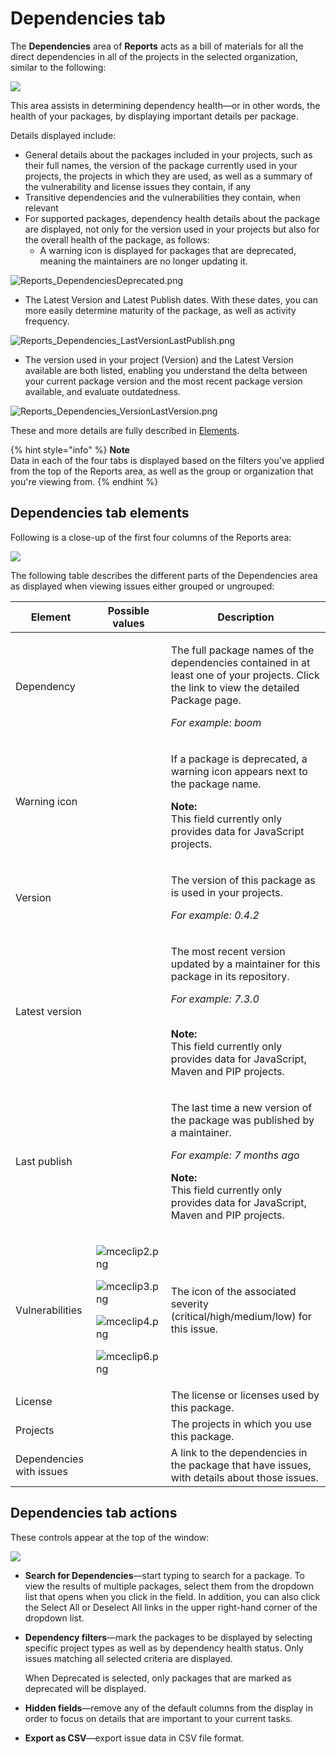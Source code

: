 # Dependencies tab

The **Dependencies** area of **Reports** acts as a bill of materials for all the direct dependencies in all of the projects in the selected organization, similar to the following:

![](../../.gitbook/assets/dependencies-tab.png)

This area assists in determining dependency health—or in other words, the health of your packages, by displaying important details per package.

Details displayed include:

* General details about the packages included in your projects, such as their full names, the version of the package currently used in your projects, the projects in which they are used, as well as a summary of the vulnerability and license issues they contain, if any
* Transitive dependencies and the vulnerabilities they contain, when relevant
* For supported packages, dependency health details about the package are displayed, not only for the version used in your projects but also for the overall health of the package, as follows:
  * A warning icon is displayed for packages that are deprecated, meaning the maintainers are no longer updating it.

![Reports\_DependenciesDeprecated.png](../../.gitbook/assets/uuid-11be17d2-361f-7354-3c87-535f46cd2324-en.png)

* The Latest Version and Latest Publish dates. With these dates, you can more easily determine maturity of the package, as well as activity frequency.

![Reports\_Dependencies\_LastVersionLastPublish.png](../../.gitbook/assets/uuid-a1fa7b20-b64d-6aa6-72be-54477241b434-en.png)

* The version used in your project (Version) and the Latest Version available are both listed, enabling you understand the delta between your current package version and the most recent package version available, and evaluate outdatedness.

![Reports\_Dependencies\_VersionLastVersion.png](../../.gitbook/assets/uuid-095a82e8-5858-4247-78a5-da9e80d3e291-en.png)

These and more details are fully described in [Elements](dependencies-tab.md).

{% hint style="info" %}
**Note**\
Data in each of the four tabs is displayed based on the filters you've applied from the top of the Reports area, as well as the group or organization that you're viewing from.
{% endhint %}

## Dependencies tab elements

Following is a close-up of the first four columns of the Reports area:

![](../../.gitbook/assets/uuid-6ed50791-bb66-c746-ab11-d7edfcacdd4d-en.png)

The following table describes the different parts of the Dependencies area as displayed when viewing issues either grouped or ungrouped:

| **Element**              | **Possible values**                                                                                                                                                                                                                                                                                                                                                                                                                                                                                                                                                                                                                                                                                                                                                                     | **Description**                                                                                                                                                                                                                                  |
| ------------------------ | --------------------------------------------------------------------------------------------------------------------------------------------------------------------------------------------------------------------------------------------------------------------------------------------------------------------------------------------------------------------------------------------------------------------------------------------------------------------------------------------------------------------------------------------------------------------------------------------------------------------------------------------------------------------------------------------------------------------------------------------------------------------------------------- | ------------------------------------------------------------------------------------------------------------------------------------------------------------------------------------------------------------------------------------------------ |
| Dependency               |                                                                                                                                                                                                                                                                                                                                                                                                                                                                                                                                                                                                                                                                                                                                                                                         | <p>The full package names of the dependencies contained in at least one of your projects. Click the link to view the detailed Package page.</p><p><em>For example: boom</em></p>                                                                 |
| Warning icon             |                                                                                                                                                                                                                                                                                                                                                                                                                                                                                                                                                                                                                                                                                                                                                                                         | <p>If a package is deprecated, a warning icon appears next to the package name.<br></p><p><strong>Note:</strong><br>This field currently only provides data for JavaScript projects.</p>                                                         |
| Version                  |                                                                                                                                                                                                                                                                                                                                                                                                                                                                                                                                                                                                                                                                                                                                                                                         | <p>The version of this package as is used in your projects.</p><p><em>For example: 0.4.2</em></p>                                                                                                                                                |
| Latest version           |                                                                                                                                                                                                                                                                                                                                                                                                                                                                                                                                                                                                                                                                                                                                                                                         | <p>The most recent version updated by a maintainer for this package in its repository.</p><p><em>For example: 7.3.0</em></p><p><br><strong>Note:</strong><br>This field currently only provides data for JavaScript, Maven and PIP projects.</p> |
| Last publish             |                                                                                                                                                                                                                                                                                                                                                                                                                                                                                                                                                                                                                                                                                                                                                                                         | <p>The last time a new version of the package was published by a maintainer.</p><p><em>For example: 7 months ago</em><br></p><p><strong>Note:</strong><br>This field currently only provides data for JavaScript, Maven and PIP projects.</p>    |
| Vulnerabilities          | <p><img src="../../.gitbook/assets/mceclip2-7-.png" alt="mceclip2.png" data-size="original"></p><p><img src="../../.gitbook/assets/mceclip3-3-.png" alt="mceclip3.png" data-size="original"></p><p><img src="../../.gitbook/assets/mceclip4 (2) (1) (1) (4) (5) (5) (3) (1) (1) (1) (1) (1) (1) (1) (1) (1) (1) (1) (1) (1) (1) (1) (1) (1) (1) (1) (1) (1) (1) (1) (1) (1) (1) (1) (1) (1) (1) (1) (1) (1) (1) (1) (1) (1) (1) (1) (1) (1) (16).png" alt="mceclip4.png" data-size="original"></p><p><img src="../../.gitbook/assets/mceclip6 (4) (5) (5) (5) (2) (1) (1) (1) (1) (1) (1) (1) (1) (1) (1) (1) (1) (1) (1) (1) (1) (1) (1) (1) (1) (1) (1) (1) (1) (1) (1) (1) (1) (1) (1) (1) (1) (1) (1) (1) (1) (1) (1) (1) (1) (4).png" alt="mceclip6.png" data-size="original"></p> | The icon of the associated severity (critical/high/medium/low) for this issue.                                                                                                                                                                   |
| License                  |                                                                                                                                                                                                                                                                                                                                                                                                                                                                                                                                                                                                                                                                                                                                                                                         | The license or licenses used by this package.                                                                                                                                                                                                    |
| Projects                 |                                                                                                                                                                                                                                                                                                                                                                                                                                                                                                                                                                                                                                                                                                                                                                                         | The projects in which you use this package.                                                                                                                                                                                                      |
| Dependencies with issues |                                                                                                                                                                                                                                                                                                                                                                                                                                                                                                                                                                                                                                                                                                                                                                                         | A link to the dependencies in the package that have issues, with details about those issues.                                                                                                                                                     |

## Dependencies tab actions

These controls appear at the top of the window:

![](../../.gitbook/assets/mceclip7.png)

* **Search for Dependencies**—start typing to search for a package. To view the results of multiple packages, select them from the dropdown list that opens when you click in the field. In addition, you can also click the Select All or Deselect All links in the upper right-hand corner of the dropdown list.
*   **Dependency filters**—mark the packages to be displayed by selecting specific project types as well as by dependency health status. Only issues matching all selected criteria are displayed.

    When Deprecated is selected, only packages that are marked as deprecated will be displayed.
* **Hidden fields**—remove any of the default columns from the display in order to focus on details that are important to your current tasks.
* **Export as CSV**—export issue data in CSV file format.
